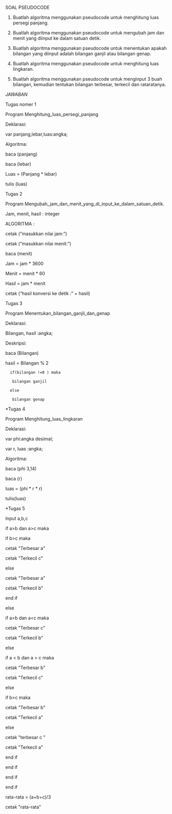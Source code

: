 SOAL PSEUDOCODE

1. Buatlah algoritma menggunakan pseudocode
untuk menghitung luas persegi panjang.

2. Buatlah algoritma menggunakan pseudocode
untuk mengubah jam dan menit yang diinput ke
dalam satuan detik.

3. Buatlah algoritma menggunakan pseudocode
untuk menentukan apakah bilangan yang diinput
adalah bilangan ganjil atau bilangan genap.

4. Buatlah algoritma menggunakan pseudocode
untuk menghitung luas lingkaran.

5. Buatlah algoritma menggunakan pseudocode
untuk menginput 3 buah bilangan, kemudian
tentukan bilangan terbesar, terkecil dan rataratanya.

*JAWABAN*

Tugas nomer 1

Program Menghitung_luas_persegi_panjang

Deklarasi:

var panjang,lebar,luas:angka;

Algoritma:

baca (panjang)

baca (lebar)

Luas = (Panjang * lebar)

tulis (luas)


Tugas 2

Program Mengubah_jam_dan_menit_yang_di_input_ke_dalam_satuan_detik.


Jam, menit, hasil : integer

ALGORITMA :

cetak (“masukkan nilai jam:”)

cetak (“masukkan nilai menit:”)

baca (menit)

Jam = jam * 3600

Menit = menit * 60

Hasil = jam * menit

cetak (“hasil konversi ke detik :” + hasil)


Tugas 3

Program Menentukan_bilangan_ganjil_dan_genap

Deklarasi: 

Bilangan, hasil :angka;

Deskripsi: 

baca (Bilangan)

hasil = Bilangan % 2

      if(bilangan !=0 ) maka
       
       bilangan ganjil 
       
      else
       
       bilangan genap


*Tugas 4

Program Menghitung_luas_lingkaran

Deklarasi:

var phi:angka desimal;

var r, luas :angka;

Algoritma:

baca (phi 3,14)

baca (r)

luas  = (phi * r * r)
 
 tulis(luas)


*Tugas 5 

Input a,b,c

   if a>b dan a>c maka
   
   if b>c maka
   
cetak "Terbesar a"

cetak "Terkecil c"

else 

cetak "Terbesar a"

cetak "Terkecil b"

end if

else 

  if a>b dan a<c maka

cetak "Terbesar c"

cetak "Terkecil b"
                  
else
                  
   if a < b dan a > c maka
   
cetak "Terbesar b"

cetak "Terkecil c"

else

   if b>c maka

cetak "Terbesar b"

cetak "Terkecil a"

else

cetak "terbesar c "

cetak "Terkecil a"

end if

end if

end if

end if

rata-rata = (a+b+c)/3

cetak "rata-rata"
